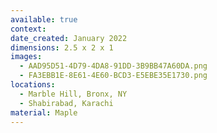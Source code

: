 ```yaml
---
available: true
context:
date_created: January 2022
dimensions: 2.5 x 2 x 1
images:
  - AAD95D51-4D79-4DA8-91DD-3B9BB47A60DA.png
  - FA3EBB1E-8E61-4E60-BCD3-E5EBE35E1730.png
locations:
  - Marble Hill, Bronx, NY
  - Shabirabad, Karachi
material: Maple
---
```

